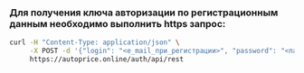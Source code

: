 ### Для получения ключа авторизации по регистрационным данным необходимо выполнить https запрос:
```bash
curl -H "Content-Type: application/json" \
     -X POST -d '{"login": "<e_mail_при_регистрации>", "password": "<пароль_при_регистрации>"}' \
     https://autoprice.online/auth/api/rest
```

